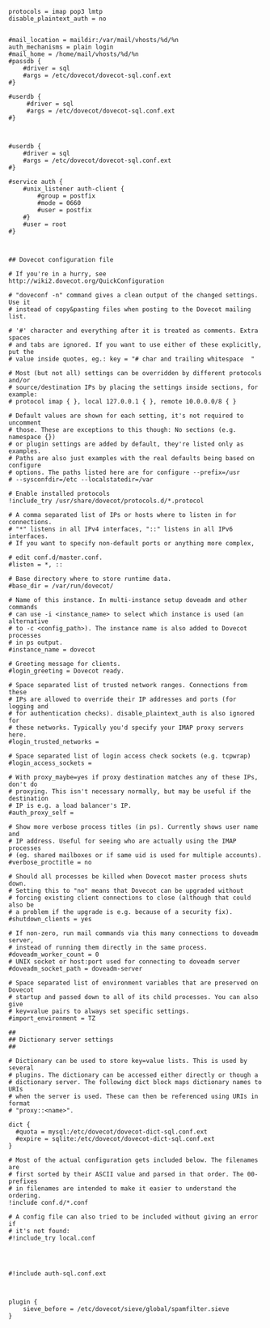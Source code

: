 	
	protocols = imap pop3 lmtp
	disable_plaintext_auth = no
	
	
	#mail_location = maildir:/var/mail/vhosts/%d/%n
	auth_mechanisms = plain login
	#mail_home = /home/mail/vhosts/%d/%n
	#passdb {
	    #driver = sql
	    #args = /etc/dovecot/dovecot-sql.conf.ext 
	#}
	
	#userdb {
	     #driver = sql
	     #args = /etc/dovecot/dovecot-sql.conf.ext
	#}
	
	
	
	#userdb {
	    #driver = sql
	    #args = /etc/dovecot/dovecot-sql.conf.ext 
	#}
	 
	#service auth {
	    #unix_listener auth-client {
	        #group = postfix
	        #mode = 0660
	        #user = postfix
	    #}
	    #user = root
	#}
	
	
	
	## Dovecot configuration file
	
	# If you're in a hurry, see http://wiki2.dovecot.org/QuickConfiguration
	
	# "doveconf -n" command gives a clean output of the changed settings. Use it
	# instead of copy&pasting files when posting to the Dovecot mailing list.
	
	# '#' character and everything after it is treated as comments. Extra spaces
	# and tabs are ignored. If you want to use either of these explicitly, put the
	# value inside quotes, eg.: key = "# char and trailing whitespace  "
	
	# Most (but not all) settings can be overridden by different protocols and/or
	# source/destination IPs by placing the settings inside sections, for example:
	# protocol imap { }, local 127.0.0.1 { }, remote 10.0.0.0/8 { }
	
	# Default values are shown for each setting, it's not required to uncomment
	# those. These are exceptions to this though: No sections (e.g. namespace {})
	# or plugin settings are added by default, they're listed only as examples.
	# Paths are also just examples with the real defaults being based on configure
	# options. The paths listed here are for configure --prefix=/usr
	# --sysconfdir=/etc --localstatedir=/var
	
	# Enable installed protocols
	!include_try /usr/share/dovecot/protocols.d/*.protocol
	
	# A comma separated list of IPs or hosts where to listen in for connections. 
	# "*" listens in all IPv4 interfaces, "::" listens in all IPv6 interfaces.
	# If you want to specify non-default ports or anything more complex,
	
	# edit conf.d/master.conf.
	#listen = *, ::
	
	# Base directory where to store runtime data.
	#base_dir = /var/run/dovecot/
	
	# Name of this instance. In multi-instance setup doveadm and other commands
	# can use -i <instance_name> to select which instance is used (an alternative
	# to -c <config_path>). The instance name is also added to Dovecot processes
	# in ps output.
	#instance_name = dovecot
	
	# Greeting message for clients.
	#login_greeting = Dovecot ready.
	
	# Space separated list of trusted network ranges. Connections from these
	# IPs are allowed to override their IP addresses and ports (for logging and
	# for authentication checks). disable_plaintext_auth is also ignored for
	# these networks. Typically you'd specify your IMAP proxy servers here.
	#login_trusted_networks =
	
	# Space separated list of login access check sockets (e.g. tcpwrap)
	#login_access_sockets = 
	
	# With proxy_maybe=yes if proxy destination matches any of these IPs, don't do
	# proxying. This isn't necessary normally, but may be useful if the destination
	# IP is e.g. a load balancer's IP.
	#auth_proxy_self =
	
	# Show more verbose process titles (in ps). Currently shows user name and
	# IP address. Useful for seeing who are actually using the IMAP processes
	# (eg. shared mailboxes or if same uid is used for multiple accounts).
	#verbose_proctitle = no
	
	# Should all processes be killed when Dovecot master process shuts down.
	# Setting this to "no" means that Dovecot can be upgraded without
	# forcing existing client connections to close (although that could also be
	# a problem if the upgrade is e.g. because of a security fix).
	#shutdown_clients = yes
	
	# If non-zero, run mail commands via this many connections to doveadm server,
	# instead of running them directly in the same process.
	#doveadm_worker_count = 0
	# UNIX socket or host:port used for connecting to doveadm server
	#doveadm_socket_path = doveadm-server
	
	# Space separated list of environment variables that are preserved on Dovecot
	# startup and passed down to all of its child processes. You can also give
	# key=value pairs to always set specific settings.
	#import_environment = TZ
	
	##
	## Dictionary server settings
	##
	
	# Dictionary can be used to store key=value lists. This is used by several
	# plugins. The dictionary can be accessed either directly or though a
	# dictionary server. The following dict block maps dictionary names to URIs
	# when the server is used. These can then be referenced using URIs in format
	# "proxy::<name>".
	
	dict {
	  #quota = mysql:/etc/dovecot/dovecot-dict-sql.conf.ext
	  #expire = sqlite:/etc/dovecot/dovecot-dict-sql.conf.ext
	}
	
	# Most of the actual configuration gets included below. The filenames are
	# first sorted by their ASCII value and parsed in that order. The 00-prefixes
	# in filenames are intended to make it easier to understand the ordering.
	!include conf.d/*.conf
	
	# A config file can also tried to be included without giving an error if
	# it's not found:
	#!include_try local.conf
	
	
	
	
	#!include auth-sql.conf.ext
	
	
	
	plugin {
	    sieve_before = /etc/dovecot/sieve/global/spamfilter.sieve
	}
